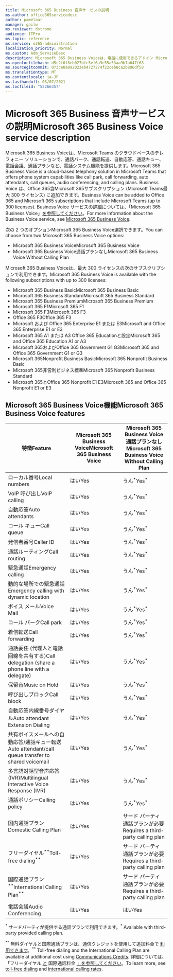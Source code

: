 ```yaml
---
title: Microsoft 365 Business 音声サービスの説明
ms.author: office365servicedesc
author: pamelaar
manager: gailw
ms.reviewer: dstrome
audience: ITPro
ms.topic: reference
ms.service: o365-administration
localization_priority: Normal
ms.custom: Adm_ServiceDesc
description: Microsoft 365 Business Voiceは、電話に使用できるアドイン Microsoft Teamsです。 電話システム、国内通話プラン、電話会議携帯ショートメール電話会議を組み合わせた機能です。
ms.openlocfilehash: d5c2f0f8eb027bfc5ef6a9c55a53aa9b7a647f68
ms.sourcegitcommit: 073ce0a092023eb4727274f22ceb8ca2b806df58
ms.translationtype: MT
ms.contentlocale: ja-JP
ms.lasthandoff: 05/07/2021
ms.locfileid: "52266357"
---
```

# <a name="microsoft-365-business-voice-service-description"></a><span data-ttu-id="ea0cb-104">Microsoft 365 Business 音声サービスの説明</span><span class="sxs-lookup"><span data-stu-id="ea0cb-104">Microsoft 365 Business Voice service description</span></span>

<span data-ttu-id="ea0cb-105">Microsoft 365 Business Voiceは、Microsoft Teams のクラウドベースのテレフォニー ソリューションで、通話パーク、通話転送、自動応答、通話キュー、電話会議、通話プランなど、電話システム機能を提供します。</span><span class="sxs-lookup"><span data-stu-id="ea0cb-105">Microsoft 365 Business Voice is a cloud-based telephony solution in Microsoft Teams that offers phone system capabilities like call park, call forwarding, auto attendants, call queues, audio conferencing, and calling plans.</span></span> <span data-ttu-id="ea0cb-106">Business Voice は、Office 365含Microsoft 365サブスクリプション (Microsoft Teams最大 300 ライセンス) に追加できます。</span><span class="sxs-lookup"><span data-stu-id="ea0cb-106">Business Voice can be added to Office 365 and Microsoft 365 subscriptions that include Microsoft Teams (up to 300 licenses).</span></span> <span data-ttu-id="ea0cb-107">Business Voice サービスの詳細については、「Microsoft 365 Business Voice」[を参照してください](/MicrosoftTeams/business-voice/whats-business-voice)。</span><span class="sxs-lookup"><span data-stu-id="ea0cb-107">For more information about the Business Voice service, see [Microsoft 365 Business Voice](/MicrosoftTeams/business-voice/whats-business-voice).</span></span>

<span data-ttu-id="ea0cb-108">次の 2 つのオプションMicrosoft 365 Business Voice選択できます。</span><span class="sxs-lookup"><span data-stu-id="ea0cb-108">You can choose from two Microsoft 365 Business Voice options:</span></span>

- <span data-ttu-id="ea0cb-109">Microsoft 365 Business Voice</span><span class="sxs-lookup"><span data-stu-id="ea0cb-109">Microsoft 365 Business Voice</span></span>
- <span data-ttu-id="ea0cb-110">Microsoft 365 Business Voice通話プランなし</span><span class="sxs-lookup"><span data-stu-id="ea0cb-110">Microsoft 365 Business Voice Without Calling Plan</span></span>

<span data-ttu-id="ea0cb-111">Microsoft 365 Business Voiceは、最大 300 ライセンスの次のサブスクリプションで利用できます。</span><span class="sxs-lookup"><span data-stu-id="ea0cb-111">Microsoft 365 Business Voice is available with the following subscriptions with up to 300 licenses:</span></span>

- <span data-ttu-id="ea0cb-112">Microsoft 365 Business Basic</span><span class="sxs-lookup"><span data-stu-id="ea0cb-112">Microsoft 365 Business Basic</span></span>
- <span data-ttu-id="ea0cb-113">Microsoft 365 Business Standard</span><span class="sxs-lookup"><span data-stu-id="ea0cb-113">Microsoft 365 Business Standard</span></span>
- <span data-ttu-id="ea0cb-114">Microsoft 365 Business Premium</span><span class="sxs-lookup"><span data-stu-id="ea0cb-114">Microsoft 365 Business Premium</span></span>
- <span data-ttu-id="ea0cb-115">Microsoft 365 F1</span><span class="sxs-lookup"><span data-stu-id="ea0cb-115">Microsoft 365 F1</span></span>
- <span data-ttu-id="ea0cb-116">Microsoft 365 F3</span><span class="sxs-lookup"><span data-stu-id="ea0cb-116">Microsoft 365 F3</span></span>
- <span data-ttu-id="ea0cb-117">Office 365 F3</span><span class="sxs-lookup"><span data-stu-id="ea0cb-117">Office 365 F3</span></span>
- <span data-ttu-id="ea0cb-118">Microsoft および Office 365 Enterprise E1 または E3</span><span class="sxs-lookup"><span data-stu-id="ea0cb-118">Microsoft and Office 365 Enterprise E1 or E3</span></span>
- <span data-ttu-id="ea0cb-119">Microsoft 365 A1 または A3 Office 365 Educationと設定</span><span class="sxs-lookup"><span data-stu-id="ea0cb-119">Microsoft 365 and Office 365 Education A1 or A3</span></span>
- <span data-ttu-id="ea0cb-120">Microsoft 365およびOffice 365 Government G1 G3</span><span class="sxs-lookup"><span data-stu-id="ea0cb-120">Microsoft 365 and Office 365 Government G1 or G3</span></span>
- <span data-ttu-id="ea0cb-121">Microsoft 365Nonprofit Business Basic</span><span class="sxs-lookup"><span data-stu-id="ea0cb-121">Microsoft 365 Nonprofit Business Basic</span></span>
- <span data-ttu-id="ea0cb-122">Microsoft 365非営利ビジネス標準</span><span class="sxs-lookup"><span data-stu-id="ea0cb-122">Microsoft 365 Nonprofit Business Standard</span></span>
- <span data-ttu-id="ea0cb-123">Microsoft 365とOffice 365 Nonprofit E1 E3</span><span class="sxs-lookup"><span data-stu-id="ea0cb-123">Microsoft 365 and Office 365 Nonprofit E1 or E3</span></span>

## <a name="microsoft-365-business-voice-features"></a><span data-ttu-id="ea0cb-124">Microsoft 365 Business Voice機能</span><span class="sxs-lookup"><span data-stu-id="ea0cb-124">Microsoft 365 Business Voice features</span></span>

| <span data-ttu-id="ea0cb-125">特徴</span><span class="sxs-lookup"><span data-stu-id="ea0cb-125">Feature</span></span> | <span data-ttu-id="ea0cb-126">Microsoft 365 Business Voice</span><span class="sxs-lookup"><span data-stu-id="ea0cb-126">Microsoft 365 Business Voice</span></span> | <span data-ttu-id="ea0cb-127">Microsoft 365 Business Voice通話プランなし</span><span class="sxs-lookup"><span data-stu-id="ea0cb-127">Microsoft 365 Business Voice Without Calling Plan</span></span> |
|--------------------------------------------------------|------------------------------|---------------------------------------------------|
| <span data-ttu-id="ea0cb-128">ローカル番号</span><span class="sxs-lookup"><span data-stu-id="ea0cb-128">Local numbers</span></span> | <span data-ttu-id="ea0cb-129">はい</span><span class="sxs-lookup"><span data-stu-id="ea0cb-129">Yes</span></span> | <span data-ttu-id="ea0cb-130">うん<sup>\*</sup></span><span class="sxs-lookup"><span data-stu-id="ea0cb-130">Yes<sup>\*</sup></span></span> |
| <span data-ttu-id="ea0cb-131">VoIP 呼び出し</span><span class="sxs-lookup"><span data-stu-id="ea0cb-131">VoIP calling</span></span> | <span data-ttu-id="ea0cb-132">はい</span><span class="sxs-lookup"><span data-stu-id="ea0cb-132">Yes</span></span> | <span data-ttu-id="ea0cb-133">うん<sup>\*</sup></span><span class="sxs-lookup"><span data-stu-id="ea0cb-133">Yes<sup>\*</sup></span></span> |
| <span data-ttu-id="ea0cb-134">自動応答</span><span class="sxs-lookup"><span data-stu-id="ea0cb-134">Auto attendants</span></span> | <span data-ttu-id="ea0cb-135">はい</span><span class="sxs-lookup"><span data-stu-id="ea0cb-135">Yes</span></span> | <span data-ttu-id="ea0cb-136">うん<sup>\*</sup></span><span class="sxs-lookup"><span data-stu-id="ea0cb-136">Yes<sup>\*</sup></span></span> |
| <span data-ttu-id="ea0cb-137">コール キュー</span><span class="sxs-lookup"><span data-stu-id="ea0cb-137">Call queue</span></span> | <span data-ttu-id="ea0cb-138">はい</span><span class="sxs-lookup"><span data-stu-id="ea0cb-138">Yes</span></span> | <span data-ttu-id="ea0cb-139">うん<sup>\*</sup></span><span class="sxs-lookup"><span data-stu-id="ea0cb-139">Yes<sup>\*</sup></span></span> |
| <span data-ttu-id="ea0cb-140">発信者番号</span><span class="sxs-lookup"><span data-stu-id="ea0cb-140">Caller ID</span></span> | <span data-ttu-id="ea0cb-141">はい</span><span class="sxs-lookup"><span data-stu-id="ea0cb-141">Yes</span></span> | <span data-ttu-id="ea0cb-142">うん<sup>\*</sup></span><span class="sxs-lookup"><span data-stu-id="ea0cb-142">Yes<sup>\*</sup></span></span> |
| <span data-ttu-id="ea0cb-143">通話ルーティング</span><span class="sxs-lookup"><span data-stu-id="ea0cb-143">Call routing</span></span> | <span data-ttu-id="ea0cb-144">はい</span><span class="sxs-lookup"><span data-stu-id="ea0cb-144">Yes</span></span> | <span data-ttu-id="ea0cb-145">うん<sup>\*</sup></span><span class="sxs-lookup"><span data-stu-id="ea0cb-145">Yes<sup>\*</sup></span></span> |
| <span data-ttu-id="ea0cb-146">緊急通話</span><span class="sxs-lookup"><span data-stu-id="ea0cb-146">Emergency calling</span></span> | <span data-ttu-id="ea0cb-147">はい</span><span class="sxs-lookup"><span data-stu-id="ea0cb-147">Yes</span></span> | <span data-ttu-id="ea0cb-148">うん<sup>\*</sup></span><span class="sxs-lookup"><span data-stu-id="ea0cb-148">Yes<sup>\*</sup></span></span> |
| <span data-ttu-id="ea0cb-149">動的な場所での緊急通話</span><span class="sxs-lookup"><span data-stu-id="ea0cb-149">Emergency calling with dynamic location</span></span> | <span data-ttu-id="ea0cb-150">はい</span><span class="sxs-lookup"><span data-stu-id="ea0cb-150">Yes</span></span> | <span data-ttu-id="ea0cb-151">うん<sup>\*</sup></span><span class="sxs-lookup"><span data-stu-id="ea0cb-151">Yes<sup>\*</sup></span></span> |
| <span data-ttu-id="ea0cb-152">ボイス メール</span><span class="sxs-lookup"><span data-stu-id="ea0cb-152">Voice Mail</span></span> | <span data-ttu-id="ea0cb-153">はい</span><span class="sxs-lookup"><span data-stu-id="ea0cb-153">Yes</span></span> | <span data-ttu-id="ea0cb-154">うん<sup>\*</sup></span><span class="sxs-lookup"><span data-stu-id="ea0cb-154">Yes<sup>\*</sup></span></span> |
| <span data-ttu-id="ea0cb-155">コール パーク</span><span class="sxs-lookup"><span data-stu-id="ea0cb-155">Call park</span></span> | <span data-ttu-id="ea0cb-156">はい</span><span class="sxs-lookup"><span data-stu-id="ea0cb-156">Yes</span></span> | <span data-ttu-id="ea0cb-157">うん<sup>\*</sup></span><span class="sxs-lookup"><span data-stu-id="ea0cb-157">Yes<sup>\*</sup></span></span> |
| <span data-ttu-id="ea0cb-158">着信転送</span><span class="sxs-lookup"><span data-stu-id="ea0cb-158">Call forwarding</span></span> | <span data-ttu-id="ea0cb-159">はい</span><span class="sxs-lookup"><span data-stu-id="ea0cb-159">Yes</span></span> | <span data-ttu-id="ea0cb-160">うん<sup>\*</sup></span><span class="sxs-lookup"><span data-stu-id="ea0cb-160">Yes<sup>\*</sup></span></span> |
| <span data-ttu-id="ea0cb-161">通話委任 (代理人と電話回線を共有する)</span><span class="sxs-lookup"><span data-stu-id="ea0cb-161">Call delegation (share a phone line with a delegate)</span></span> | <span data-ttu-id="ea0cb-162">はい</span><span class="sxs-lookup"><span data-stu-id="ea0cb-162">Yes</span></span> | <span data-ttu-id="ea0cb-163">うん<sup>\*</sup></span><span class="sxs-lookup"><span data-stu-id="ea0cb-163">Yes<sup>\*</sup></span></span> |
| <span data-ttu-id="ea0cb-164">保留音</span><span class="sxs-lookup"><span data-stu-id="ea0cb-164">Music on Hold</span></span> | <span data-ttu-id="ea0cb-165">はい</span><span class="sxs-lookup"><span data-stu-id="ea0cb-165">Yes</span></span> | <span data-ttu-id="ea0cb-166">うん<sup>\*</sup></span><span class="sxs-lookup"><span data-stu-id="ea0cb-166">Yes<sup>\*</sup></span></span> |
| <span data-ttu-id="ea0cb-167">呼び出しブロック</span><span class="sxs-lookup"><span data-stu-id="ea0cb-167">Call block</span></span> | <span data-ttu-id="ea0cb-168">はい</span><span class="sxs-lookup"><span data-stu-id="ea0cb-168">Yes</span></span> | <span data-ttu-id="ea0cb-169">うん<sup>\*</sup></span><span class="sxs-lookup"><span data-stu-id="ea0cb-169">Yes<sup>\*</sup></span></span> |
| <span data-ttu-id="ea0cb-170">自動応答内線番号ダイヤル</span><span class="sxs-lookup"><span data-stu-id="ea0cb-170">Auto attendant Extension Dialing</span></span> | <span data-ttu-id="ea0cb-171">はい</span><span class="sxs-lookup"><span data-stu-id="ea0cb-171">Yes</span></span> | <span data-ttu-id="ea0cb-172">うん<sup>\*</sup></span><span class="sxs-lookup"><span data-stu-id="ea0cb-172">Yes<sup>\*</sup></span></span> |
| <span data-ttu-id="ea0cb-173">共有ボイスメールへの自動応答/通話キュー転送</span><span class="sxs-lookup"><span data-stu-id="ea0cb-173">Auto attendant/call queue transfer to shared voicemail</span></span> | <span data-ttu-id="ea0cb-174">はい</span><span class="sxs-lookup"><span data-stu-id="ea0cb-174">Yes</span></span> | <span data-ttu-id="ea0cb-175">うん<sup>\*</sup></span><span class="sxs-lookup"><span data-stu-id="ea0cb-175">Yes<sup>\*</sup></span></span> |
| <span data-ttu-id="ea0cb-176">多言語対話型音声応答 (IVR)</span><span class="sxs-lookup"><span data-stu-id="ea0cb-176">Multilingual Interactive Voice Response (IVR)</span></span> | <span data-ttu-id="ea0cb-177">はい</span><span class="sxs-lookup"><span data-stu-id="ea0cb-177">Yes</span></span> | <span data-ttu-id="ea0cb-178">うん<sup>\*</sup></span><span class="sxs-lookup"><span data-stu-id="ea0cb-178">Yes<sup>\*</sup></span></span> |
| <span data-ttu-id="ea0cb-179">通話ポリシー</span><span class="sxs-lookup"><span data-stu-id="ea0cb-179">Calling policy</span></span> | <span data-ttu-id="ea0cb-180">はい</span><span class="sxs-lookup"><span data-stu-id="ea0cb-180">Yes</span></span> | <span data-ttu-id="ea0cb-181">うん<sup>\*</sup></span><span class="sxs-lookup"><span data-stu-id="ea0cb-181">Yes<sup>\*</sup></span></span> |
| <span data-ttu-id="ea0cb-182">国内通話プラン</span><span class="sxs-lookup"><span data-stu-id="ea0cb-182">Domestic Calling Plan</span></span> | <span data-ttu-id="ea0cb-183">はい</span><span class="sxs-lookup"><span data-stu-id="ea0cb-183">Yes</span></span> | <span data-ttu-id="ea0cb-184">サード パーティ通話プランが必要</span><span class="sxs-lookup"><span data-stu-id="ea0cb-184">Requires a third-party calling plan</span></span> |
| <span data-ttu-id="ea0cb-185">フリーダイヤル<sup>\*\*</sup></span><span class="sxs-lookup"><span data-stu-id="ea0cb-185">Toll-free dialing<sup>\*\*</sup></span></span> | <span data-ttu-id="ea0cb-186">はい</span><span class="sxs-lookup"><span data-stu-id="ea0cb-186">Yes</span></span> | <span data-ttu-id="ea0cb-187">サード パーティ通話プランが必要</span><span class="sxs-lookup"><span data-stu-id="ea0cb-187">Requires a third-party calling plan</span></span> |
| <span data-ttu-id="ea0cb-188">国際通話プラン<sup>\*\*</sup></span><span class="sxs-lookup"><span data-stu-id="ea0cb-188">International Calling Plan<sup>\*\*</sup></span></span> | <span data-ttu-id="ea0cb-189">はい</span><span class="sxs-lookup"><span data-stu-id="ea0cb-189">Yes</span></span> | <span data-ttu-id="ea0cb-190">サード パーティ通話プランが必要</span><span class="sxs-lookup"><span data-stu-id="ea0cb-190">Requires a third-party calling plan</span></span> |
| <span data-ttu-id="ea0cb-191">電話会議</span><span class="sxs-lookup"><span data-stu-id="ea0cb-191">Audio Conferencing</span></span> | <span data-ttu-id="ea0cb-192">はい</span><span class="sxs-lookup"><span data-stu-id="ea0cb-192">Yes</span></span> | <span data-ttu-id="ea0cb-193">はい</span><span class="sxs-lookup"><span data-stu-id="ea0cb-193">Yes</span></span> |

<span data-ttu-id="ea0cb-194"><sup>\*</sup> サードパーティが提供する通話プランで利用できます。</span><span class="sxs-lookup"><span data-stu-id="ea0cb-194"><sup>\*</sup> Available with third-party provided calling plan.</span></span>

<span data-ttu-id="ea0cb-195"><sup>\*\*</sup> 無料ダイヤルと国際通話プランは、通信クレジットを使用して追加料金で [利用できます](/microsoftteams/what-are-communications-credits)。</span><span class="sxs-lookup"><span data-stu-id="ea0cb-195"><sup>\*\*</sup> Toll-free dialing and the International Calling Plan are available at additional cost using [Communications Credits](/microsoftteams/what-are-communications-credits).</span></span> <span data-ttu-id="ea0cb-196">詳細については、「フリーダイヤル [と](/microsoftteams/toll-free-dialing-limitations-and-restrictions) 国際通話料金 [」を参照してください](https://www.microsoft.com/microsoft-365/microsoft-teams/voice-calling?rtc=1#ow-download-rates)。</span><span class="sxs-lookup"><span data-stu-id="ea0cb-196">To learn more, see [toll-free dialing](/microsoftteams/toll-free-dialing-limitations-and-restrictions) and [international calling rates](https://www.microsoft.com/microsoft-365/microsoft-teams/voice-calling?rtc=1#ow-download-rates).</span></span>

